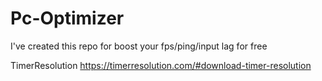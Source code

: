 # Pc-Optimizer
I've created this repo for boost your fps/ping/input lag for free 

TimerResolution
https://timerresolution.com/#download-timer-resolution
